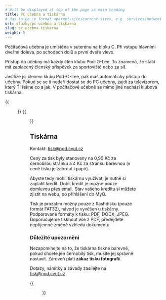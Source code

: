 ```yaml
---
# Will be displayed at top of the page as main heading
title: PC učebna a tiskárna
# Has to be in format <parent-site/current-site>, e.g. services/network (notice missing slash at the beginning)
url: sluzby/pc-ucebna-a-tiskarna
slug: pc-ucebna-tiskarna
weight: 5
---
```


Počítačová učebna je umístěna v suterénu na bloku C. Při vstupu hlavními dveřmi doleva, po schodech dolů a první dveře vlevo.

Přístup do učebny má každý člen klubu Pod-O-Lee. To znamená, že stačí mít zaplacený členský příspěvek za sportoviště nebo za síť.

Jestliže jsi členem klubu Pod-O-Lee, pak máš automaticky přístup do učebny. Pokud se se ti nedaří dostat se do PC učebny, zajdi za televizorem, který Ti řekne co a jak.
V počítačové učebně se mimo jiné nachází klubová tiskárna.

{{<figure src="pc_room_01.jpg" alt="PC room: Main room">}}
{{<figure src="pc_room_02.jpg" alt="PC room: Second room with whiteboards">}}

## Tiskárna

Kontakt: <tisk@pod.cvut.cz>

Ceny za tisk byly stanoveny na 0,90 Kč za černobílou stránku a 4 Kč za stránku barevnou (v ceně tisku je zahrnut i papír).

Abyste tedy mohli tiskárnu využívat, je nutné si zaplatit kredit. Dobít kredit je možné pouze domluvou přes email. Stav vašeho kreditu si můžete zjistit na webu, po přihlášení do MyQ.

Tisk je prozatím možný pouze z flashdisku (pouze formát FAT32), návod je vyvěšen u tiskárny. Podporované formáty k tisku: PDF, DOCX, JPEG. Doporučujeme tisknout vše z PDF, předejdete nepříjemné změně vzhledu dokumentu.

### Důležité upozornění

Nezapomínejte na to, že tiskárna tiskne barevně, pokud chcete jen černobílý tisk, musíte jej správně nastavit. Zároveň platí **zákaz tisku fotografií**.

Dotazy, námitky a závady zasílejte na tisk@pod.cvut.cz

{{<figure src="pc_room_03_printer.jpg" alt="PC room: Printer">}}
